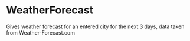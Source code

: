 # WeatherForecast
Gives weather forecast for an entered city for the next 3 days, data taken from Weather-Forecast.com
